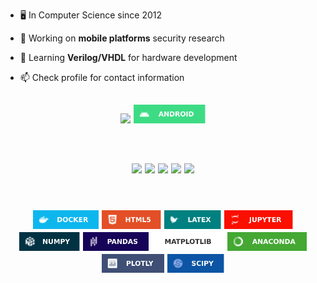 - :desktop_computer: In Computer Science since 2012

- 🔭 Working on **mobile platforms** security research
- 🌱 Learning **Verilog/VHDL** for hardware development
- 📫 Check profile for contact information

<h2 align="center">
  <img src="https://img.shields.io/badge/Apple-%23000000.svg?style=for-the-badge&logo=apple&logoColor=white" height="30">
  <img src="https://raw.githubusercontent.com/boramorka/usercontent/a35e7cda4fdf6752e10506954a3a79a15bd7beab/boramorka/android.svg" height="30">
  <br/>
</h2>

<h2 align="center">
  <br/>
    <img src="https://img.shields.io/badge/c++-%2300599C.svg?style=for-the-badge&logo=c%2B%2B&logoColor=white" height="30">
    <img src="https://img.shields.io/badge/c-%2300599C.svg?style=for-the-badge&logo=c&logoColor=white" height="30">
    <img src="https://img.shields.io/badge/python-3670A0?style=for-the-badge&logo=python&logoColor=ffdd54" height="30">
    <img src="https://img.shields.io/badge/go-%2300ADD8.svg?style=for-the-badge&logo=go&logoColor=white" height="30">
    <img src="https://img.shields.io/badge/lua-%232C2D72.svg?style=for-the-badge&logo=lua&logoColor=white" height="30">
</h2>

<h2 align="center">
  <br/>
  <img src="https://raw.githubusercontent.com/boramorka/usercontent/4747733b63d843a80f861cc51bf58fcf8586dd82/shields.io/docker.svg" height="30">
  <img src="https://raw.githubusercontent.com/boramorka/usercontent/a35e7cda4fdf6752e10506954a3a79a15bd7beab/boramorka/html.svg" height="30">
  <img src="https://raw.githubusercontent.com/boramorka/usercontent/a35e7cda4fdf6752e10506954a3a79a15bd7beab/boramorka/latex.svg" height="30">
  <img src="https://raw.githubusercontent.com/boramorka/usercontent/a35e7cda4fdf6752e10506954a3a79a15bd7beab/boramorka/jupyter.svg" height="30">
  <img src="https://raw.githubusercontent.com/boramorka/usercontent/aad4d15178483720bcc0562617c86a7c84a7d257/shields.io/numpy.svg" height="30">
  <img src="https://raw.githubusercontent.com/boramorka/usercontent/aad4d15178483720bcc0562617c86a7c84a7d257/shields.io/pandas.svg" height="30">
  <img src="https://raw.githubusercontent.com/boramorka/usercontent/aad4d15178483720bcc0562617c86a7c84a7d257/shields.io/matplotlib.svg" height="30">
  <img src="https://raw.githubusercontent.com/boramorka/usercontent/a35e7cda4fdf6752e10506954a3a79a15bd7beab/boramorka/anaconda.svg" height="30">
  <img src="https://raw.githubusercontent.com/boramorka/usercontent/a35e7cda4fdf6752e10506954a3a79a15bd7beab/boramorka/plotly.svg" height="30">
  <img src="https://raw.githubusercontent.com/boramorka/usercontent/a35e7cda4fdf6752e10506954a3a79a15bd7beab/boramorka/scipy.svg" height="30">
  <br>
</h2>

<br>

<!--

# My projects
## 📖 What you can read
### 📗 Book: [LLMOps. Make AI Work For You.](https://boramorka.github.io/LLM-Book/)
I have authored a guide that serves as an essential resource for Data Scientists, ML Engineers, Software Developers, and other professionals who find themselves navigating the complex landscape of modern artificial intelligence technologies. This book is crafted to demystify the complexities inherent in AI applications, with a focused lens on Large Language Models (LLMs), conversational AI, and the nuanced process of integrating LLMs into development workflows, particularly emphasizing the tailored application of Machine Learning Operations (ML Ops) for these models. My goal is to equip readers with the knowledge and tools needed to harness the potential of AI technologies, guiding them through the intricacies of this rapidly evolving field with clarity and insight.

The methodologies and insights provided in this book extend beyond theoretical understanding, illustrating how LLMs can be seamlessly integrated into various business scenarios. From enhancing customer service with conversational chatbots to personalizing user experiences through recommender systems, and optimizing operational efficiencies with ML Ops, the application of LLMs across different facets of a business is both broad and impactful. This guide emphasizes the fundamental application skills required to implement LLMs in any business process, highlighting the versatility and transformative potential of these models in driving innovation, improving decision-making, and creating value. By bridging the gap between complex AI technologies and practical business applications, this book equips professionals with the knowledge to not only navigate the landscape of artificial intelligence but to also leverage it as a powerful tool for business growth and innovation.

## :iphone: :computer: What you can touch: One API and 3 ML Apps

### :diamond_shape_with_a_dot_inside: **API:** [(GITHUB LINK) Social network API with authentication and votes](https://github.com/boramorka/API_dev) :hammer_and_wrench:
- Built with **FastAPI, PostgresSQL and SQLAlchemy**
- Deployed on **Heroku** + **Docker** container for your own testing
- You can check demo in project repo

### :large_blue_diamond: **ML App:** [(GITHUB LINK) Telegram bot. Like Adobe Reader, but in your pocket.](https://github.com/boramorka/text-extraction-app) :iphone:
- [Bot telegram link](https://t.me/boramorka_text_extraction_bot) - take a photo of some document and bot will send you a text that you can copy.
- Deployed on **Heroku**
- You can check demo in project repo

### :large_blue_diamond: **ML App:** [(GITHUB LINK) Emotion detection Windows App](https://github.com/boramorka/Emotion_detection_v1) :computer:
- Requires **NVIDIA CUDA**
- You can check demo in project repo

### :large_blue_diamond: **ML App:** [(GITHUB LINK) Traffic sign prediction app deployed on Stramlit Cloud](https://github.com/boramorka/Traffic-sign-prediction-app_1) :computer:
- The model was trained on German road signs
- The application may be in sleep mode. In this case, you will see an offer to wake it up. You'll have to wait a couple of minutes.
- You can check demo in project repo

## :page_with_curl: Research projects

### :books: [Beating DeepFood paper. Computer Vision Project.](https://github.com/boramorka/beating-deepfood-paper)
### :books: [Heart Attack Risk Prediction Research.](https://github.com/boramorka/Heart-Attack-Risk-Prediction-Research-AutoML)
### :books: [Beating Boston Housing Kaggle Competition.](https://github.com/boramorka/beating-boston-housing)

<br>

## :construction_worker: Recent Work Experience

* **As a Data Analyst:**
  - Implementation of various ML methods, visualization.
  - Weekly reports for the corporate business department.
  - Work at the COVID headquarters, where Sberbank initiated the deployment of a robot designed to gather data regarding the health conditions of its employees. My role involved conducting analyses to categorize areas into "green," "yellow," and "red" zones. This was done to identify early indicators of illness, with the aim of preventing severe cases of the disease and potential fatalities.


**romanenkor/romanenkor** is a ✨ _special_ ✨ repository because its `README.md` (this file) appears on your GitHub profile.

Here are some ideas to get you started:

- 🔭 I’m currently working on ...
- 🌱 I’m currently learning ...
- 👯 I’m looking to collaborate on ...
- 🤔 I’m looking for help with ...
- 💬 Ask me about ...
- 📫 How to reach me: ...
- 😄 Pronouns: ...
- ⚡ Fun fact: ...

-->
